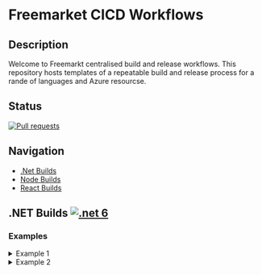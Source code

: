 <!-- ![CICDIcon]  -->
#  Freemarket CICD Workflows

## Description

Welcome to Freemarkt centralised build and release workflows.
This repository hosts templates of a repeatable build and release process for a rande of languages and Azure resourcse.

## Status

<a href="https://github.com/FreemarketFX/FreemarketIaC/pulls">
  <img alt="Pull requests" src="https://img.shields.io/github/issues-pr/FreemarketFX/FreemarketIaC?color=0088ff" />
</a>


## Navigation

- [.Net Builds](#.Net-Builds)
- [Node Builds](#Parameters)
- [React Builds](#Outputs)



## .NET Builds [![.net 6](https://github.com/FreemarketFX/mockapp/actions/workflows/main.yml/badge.svg?branch=main)](https://github.com/FreemarketFX/mockapp/actions/workflows/main.yml)

<h3>Examples</h3>

<details>

<summary>Example 1</summary>

```yaml
jobs:
  dotnetbuild:
    name: 'project name - build'
    uses: reponame/build/.github/workflows/dotnetcore.yml@tags
    with:
      ProjectName: demo-api
      Projectpath: dotnetcore_Projects/MoviesAPI/MoviesAPI/*.csproj
      DotNetVersion: 6.x
      ProjectTestPath: dotnetcore_Projects/MoviesAPI/Tests/*.csproj

```

</details>

<details>

<summary>Example 2</summary>

```yaml
jobs:
  dotnetbuild:
    name: 'project name - build'
    uses: reponame/build/.github/workflows/dotnetcore.yml@tags
    with:
      ProjectName: demo-api
      Projectpath: dotnetcore_Projects/MoviesAPI/MoviesAPI/*.csproj
      DotNetVersion: 6.x
      ProjectTestPath: dotnetcore_Projects/MoviesAPI/Tests/*.csproj

```

</details>


<!-- Local -->
[CICDIcon]: docs/media/cicd.png
